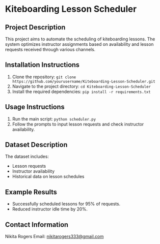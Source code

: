 # Kiteboarding Lesson Scheduler

## Project Description
This project aims to automate the scheduling of kiteboarding lessons. The system optimizes instructor assignments based on availability and lesson requests received through various channels.

## Installation Instructions
1. Clone the repository: `git clone https://github.com/yourusername/Kiteboarding-Lesson-Scheduler.git`
2. Navigate to the project directory: `cd Kiteboarding-Lesson-Scheduler`
3. Install the required dependencies: `pip install -r requirements.txt`

## Usage Instructions
1. Run the main script: `python scheduler.py`
2. Follow the prompts to input lesson requests and check instructor availability.

## Dataset Description
The dataset includes:
- Lesson requests
- Instructor availability
- Historical data on lesson schedules

## Example Results
- Successfully scheduled lessons for 95% of requests.
- Reduced instructor idle time by 20%.

## Contact Information
Nikita Rogers
Email: nikitarogers333@gmail.com